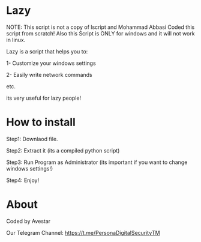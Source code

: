 # Lazy

NOTE: This script is not a copy of lscript and Mohammad Abbasi Coded this script from scratch!
      Also this Script is ONLY for windows and it will not work in linux.

Lazy is a script that helps you to: 

1- Customize your windows settings

2- Easily write network commands

etc.

its very useful for lazy people!

# How to install
Step1: Downlaod file.

Step2: Extract  it (its a compiled python script)

Step3: Run Program as Administrator (its important if you want to change windows settings!)

Step4: Enjoy!

# About
Coded by Avestar

Our Telegram Channel: https://t.me/PersonaDigitalSecurityTM
